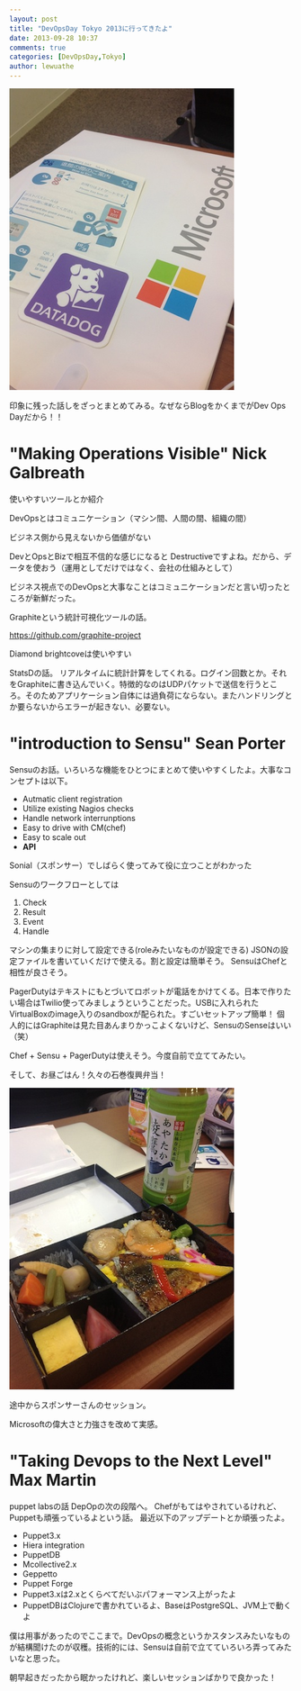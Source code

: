 ```yaml
---
layout: post
title: "DevOpsDay Tokyo 2013に行ってきたよ"
date: 2013-09-28 10:37
comments: true
categories: [DevOpsDay,Tokyo]
author: lewuathe
---
```


![ノベルティ](/images/posts/2013-09-28-DevOpsDay/DevOpsDay-2013.jpg)

印象に残った話しをざっとまとめてみる。なぜならBlogをかくまでがDev Ops Dayだから！！


# "Making Operations Visible" Nick Galbreath

使いやすいツールとか紹介

DevOpsとはコミュニケーション（マシン間、人間の間、組織の間）

ビジネス側から見えないから価値がない

DevとOpsとBizで相互不信的な感じになると Destructiveですよね。だから、データを使おう（運用としてだけではなく、会社の仕組みとして）

ビジネス視点でのDevOpsと大事なことはコミュニケーションだと言い切ったところが新鮮だった。

Graphiteという統計可視化ツールの話。

https://github.com/graphite-project

Diamond brightcoveは使いやすい

StatsDの話。
リアルタイムに統計計算をしてくれる。ログイン回数とか。それをGraphiteに書き込んでいく。特徴的なのはUDPパケットで送信を行うところ。そのためアプリケーション自体には過負荷にならない。またハンドリングとか要らないからエラーが起きない、必要ない。


# "introduction to Sensu" Sean Porter

Sensuのお話。いろいろな機能をひとつにまとめて使いやすくしたよ。大事なコンセプトは以下。

* Autmatic client registration
* Utilize existing Nagios checks
* Handle network interrunptions
* Easy to drive with CM(chef)
* Easy to scale out
* **API**

Sonial（スポンサー）でしばらく使ってみて役に立つことがわかった

Sensuのワークフローとしては

1. Check
2. Result
3. Event
4. Handle

マシンの集まりに対して設定できる(roleみたいなものが設定できる)
JSONの設定ファイルを書いていくだけで使える。割と設定は簡単そう。
SensuはChefと相性が良さそう。

PagerDutyはテキストにもとづいてロボットが電話をかけてくる。日本で作りたい場合はTwilio使ってみましょうということだった。USBに入れられたVirtualBoxのimage入りのsandboxが配られた。すごいセットアップ簡単！
個人的にはGraphiteは見た目あんまりかっこよくないけど、SensuのSenseはいい（笑）

Chef + Sensu + PagerDutyは使えそう。今度自前で立ててみたい。

そして、お昼ごはん！久々の石巻復興弁当！

![石巻復興弁当](/images/posts/2013-09-28-DevOpsDay/DevOpsDay-2013_2.jpg)

途中からスポンサーさんのセッション。

Microsoftの偉大さと力強さを改めて実感。


# "Taking Devops to the Next Level" Max Martin

puppet labsの話 DepOpの次の段階へ。
Chefがもてはやされているけれど、Puppetも頑張っているよという話。
最近以下のアップデートとか頑張ったよ。

* Puppet3.x
* Hiera integration
* PuppetDB
* Mcollective2.x
* Geppetto
* Puppet Forge
* Puppet3.xは2.xとくらべてだいぶパフォーマンス上がったよ
* PuppetDBはClojureで書かれているよ、BaseはPostgreSQL、JVM上で動くよ


僕は用事があったのでここまで。DevOpsの概念というかスタンスみたいなものが結構聞けたのが収穫。技術的には、Sensuは自前で立てていろいろ弄ってみたいなと思った。

朝早起きだったから眠かったけれど、楽しいセッションばかりで良かった！





